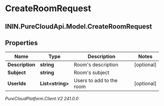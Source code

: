 # CreateRoomRequest

## ININ.PureCloudApi.Model.CreateRoomRequest

## Properties

|Name | Type | Description | Notes|
|------------ | ------------- | ------------- | -------------|
| **Description** | **string** | Room&#39;s description | [optional] |
| **Subject** | **string** | Room&#39;s subject | |
| **UserIds** | **List&lt;string&gt;** | Users to add to the room | [optional] |



_PureCloudPlatform.Client.V2 241.0.0_
